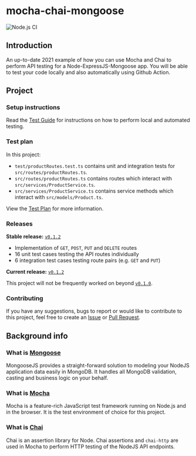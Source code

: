 # mocha-chai-mongoose

![Node.js CI](https://github.com/DigiPie/mocha-chai-mongoose/workflows/Node.js%20CI/badge.svg)

## Introduction

An up-to-date 2021 example of how you can use Mocha and Chai to perform API testing for a Node-ExpressJS-Mongoose app. You will be able to test your code locally and also automatically using Github Action. 

## Project

### Setup instructions

Read the [Test Guide](TEST_GUIDE.md) for instructions on how to perform local and automated testing.

### Test plan

In this project:

- `test/productRoutes.test.ts` contains unit and integration tests for `src/routes/productRoutes.ts`.
- `src/routes/productRoutes.ts` contains routes which interact with `src/services/ProductService.ts`.
- `src/services/ProductService.ts` contains service methods which interact with `src/models/Product.ts`.

View the [Test Plan](TEST_PLAN.md) for more information.

### Releases

**Stable release:** [`v0.1.2`](https://github.com/DigiPie/mocha-chai-mongoose/releases)

- Implementation of `GET`, `POST`, `PUT` and `DELETE` routes
- 16 unit test cases testing the API routes individually
- 6 integration test cases testing route pairs (e.g. `GET` and `PUT`)

**Current release:** [`v0.1.2`](https://github.com/DigiPie/mocha-chai-mongoose/releases)

This project will not be frequently worked on beyond [`v0.1.0`](https://github.com/DigiPie/mocha-chai-mongoose/releases).

### Contributing

If you have any suggestions, bugs to report or would like to contribute to this project, feel free to create an [Issue](https://github.com/DigiPie/mocha-chai-mongoose/issues) or [Pull Request](https://github.com/DigiPie/mocha-chai-mongoose/pulls).

## Background info

### What is [Mongoose](https://mongoosejs.com/)

MongooseJS provides a straight-forward solution to modeling your NodeJS application data easily in MongoDB. It handles all MongoDB validation, casting and business logic on your behalf.

### What is [Mocha](https://mochajs.org/)

Mocha is a feature-rich JavaScript test framework running on Node.js and in the browser. It is the test environment of choice for this project.

### What is [Chai](https://www.chaijs.com/)

Chai is an assertion library for Node. Chai assertions and `chai-http` are used in Mocha to perform HTTP testing of the NodeJS API endpoints.
